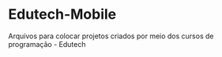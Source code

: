 # Edutech-Mobile
Arquivos para colocar projetos criados por meio dos cursos de programação - Edutech
